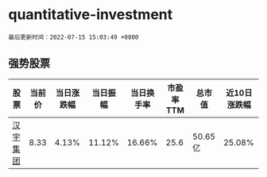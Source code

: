 # quantitative-investment

`最后更新时间：2022-07-15 15:03:49 +0800`

## 强势股票

|股票|当前价|当日涨跌幅|当日振幅|当日换手率|市盈率TTM|总市值|近10日涨跌幅|
|----|----|----|----|----|----|----|----|
|[汉宇集团](https://xueqiu.com/S/SZ300403)|8.33|4.13%|11.12%|16.66%|25.6|50.65亿|25.08%|
